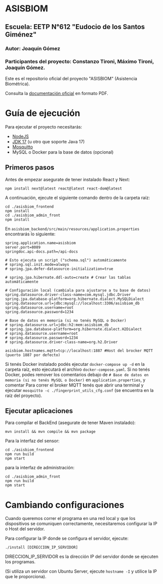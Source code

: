 # ASISBIOM 
## Escuela: EETP N°612 "Eudocio de los Santos Giménez"
### Autor: Joaquín Gómez
### Participantes del proyecto: Constanzo Tironi, Máximo Tironi, Joaquín Gómez.

Este es el repositorio oficial del proyecto "ASISBIOM" (Asistencia Biométrica).

Consulta la [documentación oficial](https://github.com/Joagz/eetp612-asisbiom/tree/dev/docs/pdf) en formato PDF.

# Guía de ejecución

Para ejecutar el proyecto necesitarás:
- [NodeJS](https://nodejs.org/en/download/package-manager)
- [JDK 17](https://openjdk.org/projects/jdk/17/) (u otro que soporte Java 17)
- [Mosquitto](https://mosquitto.org/)
- MySQL o Docker para la base de datos (opcional)

## Primeros pasos
Antes de empezar asegurate de tener instalado React y Next:
```shell
npm install next@latest react@latest react-dom@latest
```
A continuación, ejecute el siguiente comando dentro de la carpeta raíz:
```shell
cd ./asisbiom_frontend 
npm install 
cd ./asisbiom_admin_front 
npm install
```
En ```asisbiom_backend/src/main/resources/application.properties``` encontrarás lo siguiente:
```properties
spring.application.name=asisbiom
server.port=8089
springdoc.api-docs.path=/api-docs

# Esto ejecuta un script ("schema.sql") automáticamente
# spring.sql.init.mode=always
# spring.jpa.defer-datasource-initialization=true

# spring.jpa.hibernate.ddl-auto=create # Crear las tablas automáticamente

# Configuración local (cambiala para ajustarse a tu base de datos)
spring.datasource.driver-class-name=com.mysql.jdbc.Driver
spring.jpa.database-platform=org.hibernate.dialect.MySQLDialect
spring.datasource.url=jdbc:mysql://localhost:3306/asisbiom_db
spring.datasource.username=root
spring.datasource.password=1234

# Base de datos en memoria (si no tenés MySQL o Docker)
# spring.datasource.url=jdbc:h2:mem:asisbiom_db
# spring.jpa.database-platform=org.hibernate.dialect.H2Dialect
# spring.datasource.username=root
# spring.datasource.password=1234
# spring.datasource.driver-class-name=org.h2.Driver

asisbiom.hostnames.mqtt=tcp://localhost:1887 #Host del brocker MQTT (puerto 1887 por defecto)
```

Si tenés Docker instalado podés ejecutar ```docker-compose up -d``` en la carpeta raíz, esto ejecutará el archivo ```docker-compose.yaml```.
Si no tenés Docker, podes remover los comentarios debajo de ```# Base de datos en memoria (si no tenés MySQL o Docker)``` en ```application.properties```, y comentar
Para correr el broker MQTT tenés que abrir una terminal y ejecutar ```mosquitto -c ./fingerprint_utils_cfg.conf``` (se encuentra en la raíz del proyecto).

## Ejecutar aplicaciones
Para compilar el BackEnd (asegurate de tener Maven instalado):
```shell
mvn install && mvn compile && mvn package
```
Para la interfaz del sensor:
```shell
cd ./asisbiom_frontend
npm run build
npm start
```
para la interfaz de administración:
```shell
cd ./asisbiom_admin_front
npm run build
npm start
```

# Cambiando configuraciones
Cuando queremos correr el programa en una red local y que los dispositivos se
comuniquen correctamente, necesitaremos configurar la IP o Host del servidor.

Para configurar la IP donde se configura el servidor, ejecute:

```shell
./install [DIRECCION_IP_SERVIDOR]
```

DIRECCION_IP_SERVIDOR es la dirección IP del servidor donde se ejecuten los programas.

(Si utiliza un servidor con Ubuntu Server, ejecute ```hostname -I``` y utilice la IP que le proporciona).